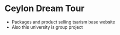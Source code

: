 # Ceylon Dream Tour
* Packages and product selling tsarism base website
* Also this university is group project
